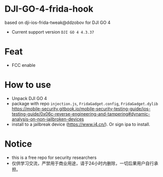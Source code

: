 # DJI-GO-4-frida-hook
based on dji-ios-frida-tweak@ddzobov for DJI GO 4

* Current support version `DJI GO 4 4.3.37`

# Feat
* FCC enable

# How to use
* Unpack DJI GO 4
* package with repo `injection.js`, `FridaGadget.config`, `FridaGadget.dylib` https://mobile-security.gitbook.io/mobile-security-testing-guide/ios-testing-guide/0x06c-reverse-engineering-and-tampering#dynamic-analysis-on-non-jailbroken-devices
* install to a jailbreak device (https://www.i4.cn/). Or sign ipa to install.

# Notice
* this is a free repo for security researchers
* 仅供学习交流，严禁用于商业用途，请于24小时内删除，一切后果用户自行承担。
